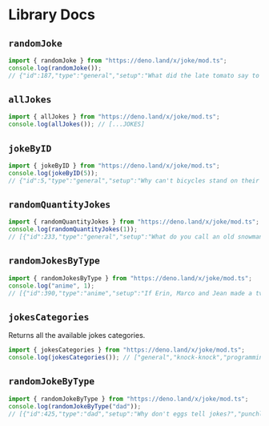 # Library Docs

## `randomJoke`

```typescript
import { randomJoke } from "https://deno.land/x/joke/mod.ts";
console.log(randomJoke());
// {"id":187,"type":"general","setup":"What did the late tomato say to the early tomato?","punchline":"I’ll ketch up"}
```

## `allJokes`

```typescript
import { allJokes } from "https://deno.land/x/joke/mod.ts";
console.log(allJokes()); // [...JOKES]
```

## `jokeByID`

```typescript
import { jokeByID } from "https://deno.land/x/joke/mod.ts";
console.log(jokeByID(5));
// {"id":5,"type":"general","setup":"Why can't bicycles stand on their own?","punchline":"They are two tired"}
```

## `randomQuantityJokes`

```typescript
import { randomQuantityJokes } from "https://deno.land/x/joke/mod.ts";
console.log(randomQuantityJokes(1));
// [{"id":233,"type":"general","setup":"What do you call an old snowman?","punchline":"Water."}]
```

## `randomJokesByType`

```typescript
import { randomJokesByType } from "https://deno.land/x/joke/mod.ts";
console.log("anime", 1);
// [{"id":390,"type":"anime","setup":"If Erin, Marco and Jean made a tv show?","punchline":"It would be called two and a half men."}]
```

## `jokesCategories`

Returns all the available jokes categories.

```typescript
import { jokesCategories } from "https://deno.land/x/joke/mod.ts";
console.log(jokesCategories()); // ["general","knock-knock","programming","anime","food","dad"]
```

## `randomJokeByType`

```typescript
import { randomJokeByType } from "https://deno.land/x/joke/mod.ts";
console.log(randomJokeByType("dad"));
// [{"id":425,"type":"dad","setup":"Why don't eggs tell jokes?","punchline":"Because they would crack each other up."}]
```
